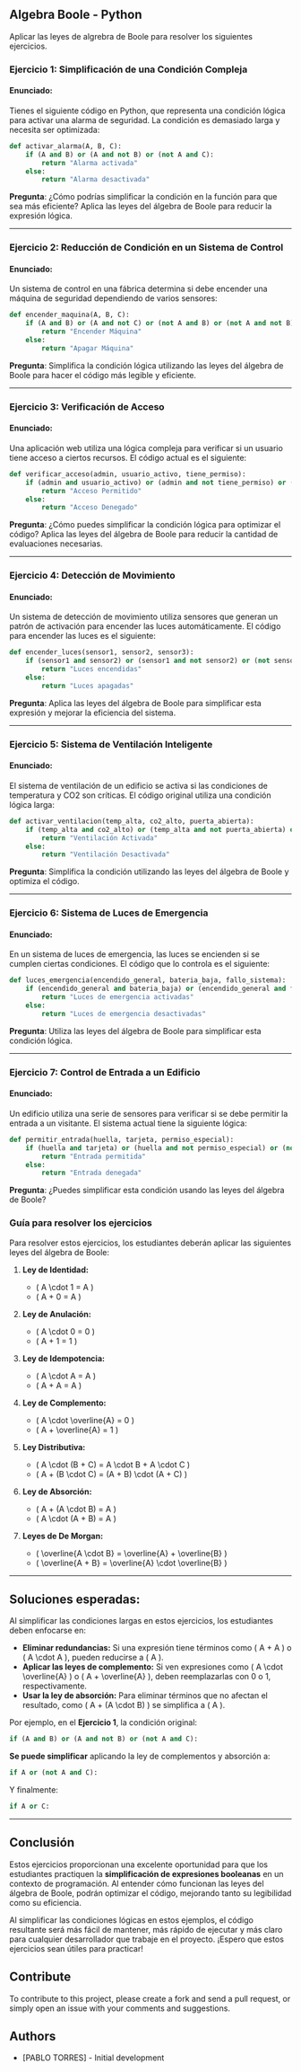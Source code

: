 ## Algebra Boole - Python 

Aplicar las leyes de algrebra de Boole para resolver los siguientes ejercicios.


### **Ejercicio 1: Simplificación de una Condición Compleja**

#### **Enunciado:**

Tienes el siguiente código en Python, que representa una condición lógica para activar una alarma de seguridad. La condición es demasiado larga y necesita ser optimizada:

```python
def activar_alarma(A, B, C):
    if (A and B) or (A and not B) or (not A and C):
        return "Alarma activada"
    else:
        return "Alarma desactivada"
```

**Pregunta**: ¿Cómo podrías simplificar la condición en la función para que sea más eficiente? Aplica las leyes del álgebra de Boole para reducir la expresión lógica.

---

### **Ejercicio 2: Reducción de Condición en un Sistema de Control**

#### **Enunciado:**

Un sistema de control en una fábrica determina si debe encender una máquina de seguridad dependiendo de varios sensores:

```python
def encender_maquina(A, B, C):
    if (A and B) or (A and not C) or (not A and B) or (not A and not B):
        return "Encender Máquina"
    else:
        return "Apagar Máquina"
```

**Pregunta**: Simplifica la condición lógica utilizando las leyes del álgebra de Boole para hacer el código más legible y eficiente.

---

### **Ejercicio 3: Verificación de Acceso**

#### **Enunciado:**

Una aplicación web utiliza una lógica compleja para verificar si un usuario tiene acceso a ciertos recursos. El código actual es el siguiente:

```python
def verificar_acceso(admin, usuario_activo, tiene_permiso):
    if (admin and usuario_activo) or (admin and not tiene_permiso) or (not admin and usuario_activo):
        return "Acceso Permitido"
    else:
        return "Acceso Denegado"
```

**Pregunta**: ¿Cómo puedes simplificar la condición lógica para optimizar el código? Aplica las leyes del álgebra de Boole para reducir la cantidad de evaluaciones necesarias.

---

### **Ejercicio 4: Detección de Movimiento**

#### **Enunciado:**

Un sistema de detección de movimiento utiliza sensores que generan un patrón de activación para encender las luces automáticamente. El código para encender las luces es el siguiente:

```python
def encender_luces(sensor1, sensor2, sensor3):
    if (sensor1 and sensor2) or (sensor1 and not sensor2) or (not sensor1 and sensor3):
        return "Luces encendidas"
    else:
        return "Luces apagadas"
```

**Pregunta**: Aplica las leyes del álgebra de Boole para simplificar esta expresión y mejorar la eficiencia del sistema.

---

### **Ejercicio 5: Sistema de Ventilación Inteligente**

#### **Enunciado:**

El sistema de ventilación de un edificio se activa si las condiciones de temperatura y CO2 son críticas. El código original utiliza una condición lógica larga:

```python
def activar_ventilacion(temp_alta, co2_alto, puerta_abierta):
    if (temp_alta and co2_alto) or (temp_alta and not puerta_abierta) or (not temp_alta and co2_alto):
        return "Ventilación Activada"
    else:
        return "Ventilación Desactivada"
```

**Pregunta**: Simplifica la condición utilizando las leyes del álgebra de Boole y optimiza el código.

---

### **Ejercicio 6: Sistema de Luces de Emergencia**

#### **Enunciado:**

En un sistema de luces de emergencia, las luces se encienden si se cumplen ciertas condiciones. El código que lo controla es el siguiente:

```python
def luces_emergencia(encendido_general, bateria_baja, fallo_sistema):
    if (encendido_general and bateria_baja) or (encendido_general and fallo_sistema) or (not encendido_general and bateria_baja):
        return "Luces de emergencia activadas"
    else:
        return "Luces de emergencia desactivadas"
```

**Pregunta**: Utiliza las leyes del álgebra de Boole para simplificar esta condición lógica.

---

### **Ejercicio 7: Control de Entrada a un Edificio**

#### **Enunciado:**

Un edificio utiliza una serie de sensores para verificar si se debe permitir la entrada a un visitante. El sistema actual tiene la siguiente lógica:

```python
def permitir_entrada(huella, tarjeta, permiso_especial):
    if (huella and tarjeta) or (huella and not permiso_especial) or (not huella and permiso_especial):
        return "Entrada permitida"
    else:
        return "Entrada denegada"
```

**Pregunta**: ¿Puedes simplificar esta condición usando las leyes del álgebra de Boole?



### **Guía para resolver los ejercicios**

Para resolver estos ejercicios, los estudiantes deberán aplicar las siguientes leyes del álgebra de Boole:

1. **Ley de Identidad:**
   - \( A \cdot 1 = A \)
   - \( A + 0 = A \)

2. **Ley de Anulación:**
   - \( A \cdot 0 = 0 \)
   - \( A + 1 = 1 \)

3. **Ley de Idempotencia:**
   - \( A \cdot A = A \)
   - \( A + A = A \)

4. **Ley de Complemento:**
   - \( A \cdot \overline{A} = 0 \)
   - \( A + \overline{A} = 1 \)

5. **Ley Distributiva:**
   - \( A \cdot (B + C) = A \cdot B + A \cdot C \)
   - \( A + (B \cdot C) = (A + B) \cdot (A + C) \)

6. **Ley de Absorción:**
   - \( A + (A \cdot B) = A \)
   - \( A \cdot (A + B) = A \)

7. **Leyes de De Morgan:**
   - \( \overline{A \cdot B} = \overline{A} + \overline{B} \)
   - \( \overline{A + B} = \overline{A} \cdot \overline{B} \)

---

## **Soluciones esperadas:**

Al simplificar las condiciones largas en estos ejercicios, los estudiantes deben enfocarse en:

- **Eliminar redundancias:** Si una expresión tiene términos como \( A + A \) o \( A \cdot A \), pueden reducirse a \( A \).
- **Aplicar las leyes de complemento:** Si ven expresiones como \( A \cdot \overline{A} \) o \( A + \overline{A} \), deben reemplazarlas con 0 o 1, respectivamente.
- **Usar la ley de absorción:** Para eliminar términos que no afectan el resultado, como \( A + (A \cdot B) \) se simplifica a \( A \).

Por ejemplo, en el **Ejercicio 1**, la condición original:

```python
if (A and B) or (A and not B) or (not A and C):
```

**Se puede simplificar** aplicando la ley de complementos y absorción a:

```python
if A or (not A and C):
```

Y finalmente:

```python
if A or C:
```

---

## **Conclusión**

Estos ejercicios proporcionan una excelente oportunidad para que los estudiantes practiquen la **simplificación de expresiones booleanas** en un contexto de programación. Al entender cómo funcionan las leyes del álgebra de Boole, podrán optimizar el código, mejorando tanto su legibilidad como su eficiencia.

Al simplificar las condiciones lógicas en estos ejemplos, el código resultante será más fácil de mantener, más rápido de ejecutar y más claro para cualquier desarrollador que trabaje en el proyecto. ¡Espero que estos ejercicios sean útiles para practicar!


## Contribute

To contribute to this project, please create a fork and send a pull request, or simply open an issue with your comments and suggestions.

## Authors

- [PABLO TORRES] - Initial development